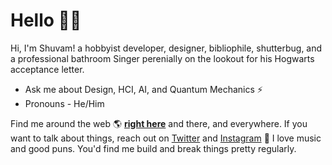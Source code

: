 # Hello 🤗🦄 

Hi, I'm Shuvam! a hobbyist developer, designer, bibliophile, shutterbug, and a professional bathroom Singer perenially on the lookout for his Hogwarts acceptance letter. 

<ul>
<li>Ask me about Design, HCI, AI, and Quantum Mechanics ⚡</li>
<li>Pronouns - He/Him</li>
</ul>

Find me around the web 🌎 <a href="https://shuvam.xyz"><b>right here</b></a> and there, and everywhere. If you want to talk about things, reach out on <a href="https://www.twitter.com/shuvam360">Twitter</a> and <a href="https://instagram.com/the_distorted_aura"> Instagram</a> 🏓
I love music and good puns. You'd find me build and break things pretty regularly.

